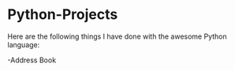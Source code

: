 # Python-Projects

Here are the following things I have done with the awesome Python language:

-Address Book
